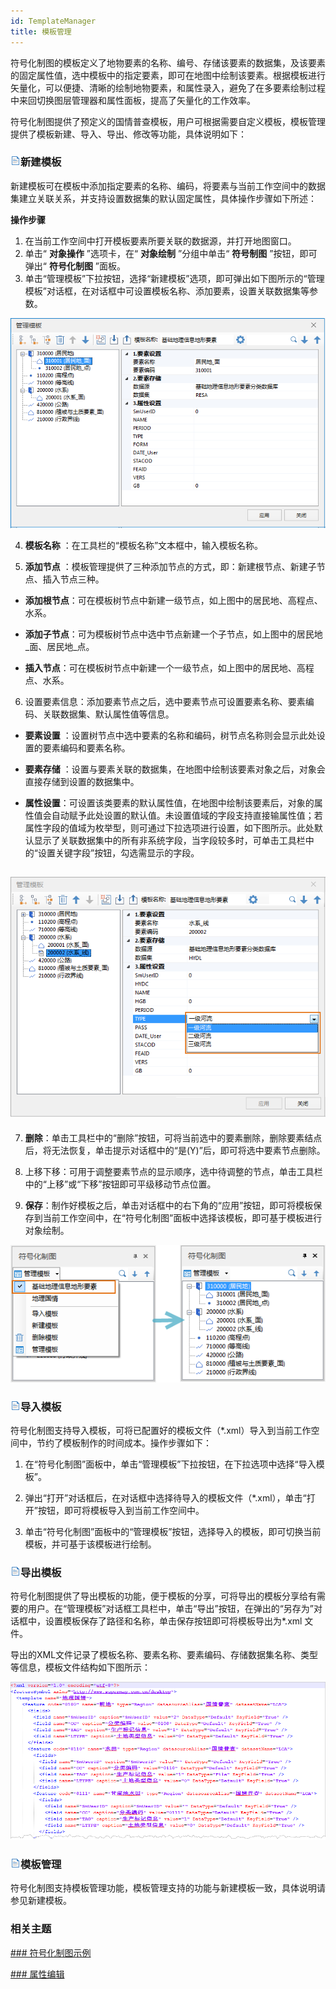```yaml
---
id: TemplateManager
title: 模板管理  
---  
```


符号化制图的模板定义了地物要素的名称、编号、存储该要素的数据集，及该要素的固定属性值，选中模板中的指定要素，即可在地图中绘制该要素。根据模板进行矢量化，可以便捷、清晰的绘制地物要素，和属性录入，避免了在多要素绘制过程中来回切换图层管理器和属性面板，提高了矢量化的工作效率。

符号化制图提供了预定义的国情普查模板，用户可根据需要自定义模板，模板管理提供了模板新建、导入、导出、修改等功能，具体说明如下：

### ![](../../../img/read.gif)新建模板

新建模板可在模板中添加指定要素的名称、编码，将要素与当前工作空间中的数据集建立关联关系，并支持设置数据集的默认固定属性，具体操作步骤如下所述：

**操作步骤**

1. 在当前工作空间中打开模板要素所要关联的数据源，并打开地图窗口。
2. 单击“ **对象操作** ”选项卡，在“ **对象绘制** ”分组中单击“ **符号制图** ”按钮，即可弹出“ **符号化制图**
”面板。
3. 单击“管理模板”下拉按钮，选择“新建模板”选项，即可弹出如下图所示的“管理模板”对话框，在对话框中可设置模板名称、添加要素，设置关联数据集等参数。

![](img/CreatTemplateDia.png)  

4. **模板名称** ：在工具栏的“模板名称”文本框中，输入模板名称。

5. **添加节点** ：模板管理提供了三种添加节点的方式，即：新建根节点、新建子节点、插入节点三种。

* **添加根节点**：可在模板树节点中新建一级节点，如上图中的居民地、高程点、水系。

* **添加子节点**：可为模板树节点中选中节点新建一个子节点，如上图中的居民地_面、居民地_点。

* **插入节点**：可在模板树节点中新建一个一级节点，如上图中的居民地、高程点、水系。

6. 设置要素信息：添加要素节点之后，选中要素节点可设置要素名称、要素编码、关联数据集、默认属性值等信息。

* **要素设置** ：设置树节点中选中要素的名称和编码，树节点名称则会显示此处设置的要素编码和要素名称。

* **要素存储** ：设置与要素关联的数据集，在地图中绘制该要素对象之后，对象会直接存储到设置的数据集中。

* **属性设置**：可设置该类要素的默认属性值，在地图中绘制该要素后，对象的属性值会自动赋予此处设置的默认值。未设置值域的字段支持直接输属性值；若属性字段的值域为枚举型，则可通过下拉选项进行设置，如下图所示。此处默认显示了关联数据集中的所有非系统字段，当字段较多时，可单击工具栏中的“设置关键字段”按钮，勾选需显示的字段。

![](img/AttributeSetting.png)  
---  

7. **删除**：单击工具栏中的“删除”按钮，可将当前选中的要素删除，删除要素结点后，将无法恢复，单击提示对话框中的“是(Y)”后，即可将选中要素节点删除。

8. 上移下移：可用于调整要素节点的显示顺序，选中待调整的节点，单击工具栏中的“上移”或“下移”按钮即可平级移动节点位置。

9. **保存**：制作好模板之后，单击对话框中的右下角的“应用”按钮，即可将模板保存到当前工作空间中，在“符号化制图”面板中选择该模板，即可基于模板进行对象绘制。

![](img/CreatTemplate.png)  


### ![](../../../img/read.gif)导入模板



符号化制图支持导入模板，可将已配置好的模板文件（*.xml）导入到当前工作空间中，节约了模板制作的时间成本。操作步骤如下：

1. 在“符号化制图”面板中，单击“管理模板”下拉按钮，在下拉选项中选择“导入模板”。

2. 弹出“打开”对话框后，在对话框中选择待导入的模板文件（*.xml），单击“打开”按钮，即可将模板导入到当前工作空间中。

3. 单击“符号化制图”面板中的“管理模板”按钮，选择导入的模板，即可切换当前模板，并可基于该模板进行绘制。


### ![](../../../img/read.gif)导出模板




符号化制图提供了导出模板的功能，便于模板的分享，可将导出的模板分享给有需要的用户。在“管理模板”对话框工具栏中，单击“导出”按钮，在弹出的“另存为”对话框中，设置模板保存了路径和名称，单击保存按钮即可将模板导出为*.xml 文件。

导出的XML文件记录了模板名称、要素名称、要素编码、存储数据集名称、类型等信息，模板文件结构如下图所示：

![](img/TemplateXML.png)  
### ![](../../../img/read.gif)模板管理

符号化制图支持模板管理功能，模板管理支持的功能与新建模板一致，具体说明请参见新建模板。

###  相关主题


[### 符号化制图示例](SymbolicMappingExample)  

[### 属性编辑](SymbolicMappingPropertySettings)

